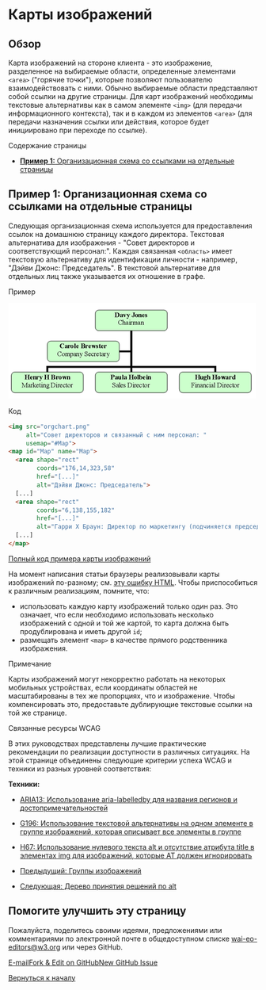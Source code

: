 Карты изображений
==========

Обзор
--------

Карта изображений на стороне клиента - это изображение, разделенное на выбираемые области, определенные элементами `<area>` ("горячие точки"), которые позволяют пользователю взаимодействовать с ними. Обычно выбираемые области представляют собой ссылки на другие страницы. Для карт изображений необходимы текстовые альтернативы как в самом элементе `<img>` (для передачи информационного контекста), так и в каждом из элементов `<area>` (для передачи назначения ссылки или действия, которое будет инициировано при переходе по ссылке).

Содержание страницы

* [**Пример 1:** Организационная схема со ссылками на отдельные страницы](#example-1-an-organizational-chart-with-links-to-individual-pages)

**Пример 1:** Организационная схема со ссылками на отдельные страницы
---------------------------------------------------------------------

Следующая организационная схема используется для предоставления ссылок на домашнюю страницу каждого директора. Текстовая альтернатива для изображения - "Совет директоров и соответствующий персонал:". Каждая связанная `<область>` имеет текстовую альтернативу для идентификации личности - например, "Дэйви Джонс: Председатель". В текстовой альтернативе для отдельных лиц также указывается их отношение в графе.

Пример

![Совет директоров и связанный с ним персонал: ](images/orgchart.png)



Код

```html
<img src="orgchart.png"
     alt="Совет директоров и связанный с ним персонал: "
     usemap="#Map">
<map id="Map" name="Map">
  <area shape="rect"
        coords="176,14,323,58"
        href="[...]"
        alt="Дэйви Джонс: Председатель">
  [...]
  <area shape="rect"
        coords="6,138,155,182"
        href="[...]"
        alt="Гарри Х Браун: Директор по маркетингу (подчиняется председателю)">
  [...]
</map>
```

[Полный код примера карты изображений](https://www.w3.org/WAI/tutorials/images/examples/imagemap/)

На момент написания статьи браузеры реализовывали карты изображений по-разному; см. [эту ошибку HTML](https://lists.w3.org/Archives/Public/public-html-bugzilla/2015Jan/0020.html). Чтобы приспособиться к различным реализациям, помните, что:

* использовать каждую карту изображений только один раз. Это означает, что если необходимо использовать несколько изображений с одной и той же картой, то карта должна быть продублирована и иметь другой `id`;
* размещать элемент `<map>` в качестве прямого родственника изображения.

Примечание

Карты изображений могут некорректно работать на некоторых мобильных устройствах, если координаты областей не масштабированы в тех же пропорциях, что и изображение. Чтобы компенсировать это, предоставьте дублирующие текстовые ссылки на той же странице.

Связанные ресурсы WCAG

В этих руководствах представлены лучшие практические рекомендации по реализации доступности в различных ситуациях. На этой странице объединены следующие критерии успеха WCAG и техники из разных уровней соответствия:

**Техники:**

* [ARIA13: Использование aria-labelledby для названия регионов и достопримечательностей](https://www.w3.org/TR/WCAG20-TECHS/ARIA13)
* [G196: Использование текстовой альтернативы на одном элементе в группе изображений, которая описывает все элементы в группе](https://www.w3.org/TR/WCAG20-TECHS/G196)
* [H67: Использование нулевого текста alt и отсутствие атрибута title в элементах img для изображений, которые AT должен игнорировать](https://www.w3.org/TR/WCAG20-TECHS/H67)

* [Предыдущий: Группы изображений](https://www.w3.org/WAI/tutorials/images/groups/)
* [Следующая: Дерево принятия решений по alt](https://www.w3.org/WAI/tutorials/images/decision-tree/)

Помогите улучшить эту страницу
----------------------

Пожалуйста, поделитесь своими идеями, предложениями или комментариями по электронной почте в общедоступном списке [wai-eo-editors@w3.org](mailto:wai-eo-editors@w3.org?subject=%5Ben%5D%20Image%20Maps&body=%5Bput%20comment%20here...%5D%0A%0A) или через GitHub.

[E-mail](mailto:wai-eo-editors@w3.org?subject=%5Ben%5D%20Image%20Maps&body=%5Bput%20comment%20here...%5D%0A%0A)[Fork & Edit on GitHub](https://github.com/w3c/wai-tutorials/edit/master-2.0/content/images/imagemap.md)[New GitHub Issue](https://github.com/w3c/wai-tutorials/issues/new?template=content-issue.yml&wai-url=https://www.w3.orghttps://www.w3.org/WAI/tutorials/images/imagemap/)

[Вернуться к началу](#top)
